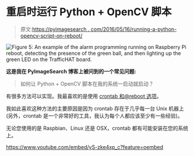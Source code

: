 # 重启时运行 Python + OpenCV 脚本

> 原文:[https://pyimagesearch . com/2016/05/16/running-a-python-opencv-script-on-reboot/](https://pyimagesearch.com/2016/05/16/running-a-python-opencv-script-on-reboot/)

![Figure 5: An example of the alarm programming running on Raspberry Pi reboot, detecting the presence of the green ball, and then lighting up the green LED on the TrafficHAT board.](../Images/ab4b291d94a15ddd56ff95450cd55b19.png)

**这是我在 PyImageSearch 博客上被问到的一个常见问题:**

> 如何让 Python + OpenCV 脚本在我的系统一启动就启动？

有很多方法可以实现。我最喜欢的是使用 [crontab 和@reboot 选项](http://www.cyberciti.biz/faq/linux-execute-cron-job-after-system-reboot/)。

我如此喜欢这种方法的主要原因是因为 crontab 存在于几乎每一台 Unix 机器上(另外，crontab 是一个非常好的工具，我认为每个人都应该至少有一些经验)。

无论您使用的是 Raspbian、Linux 还是 OSX，crontab 都有可能安装在您的系统上。

<https://www.youtube.com/embed/yS-zke4xp_c?feature=oembed>